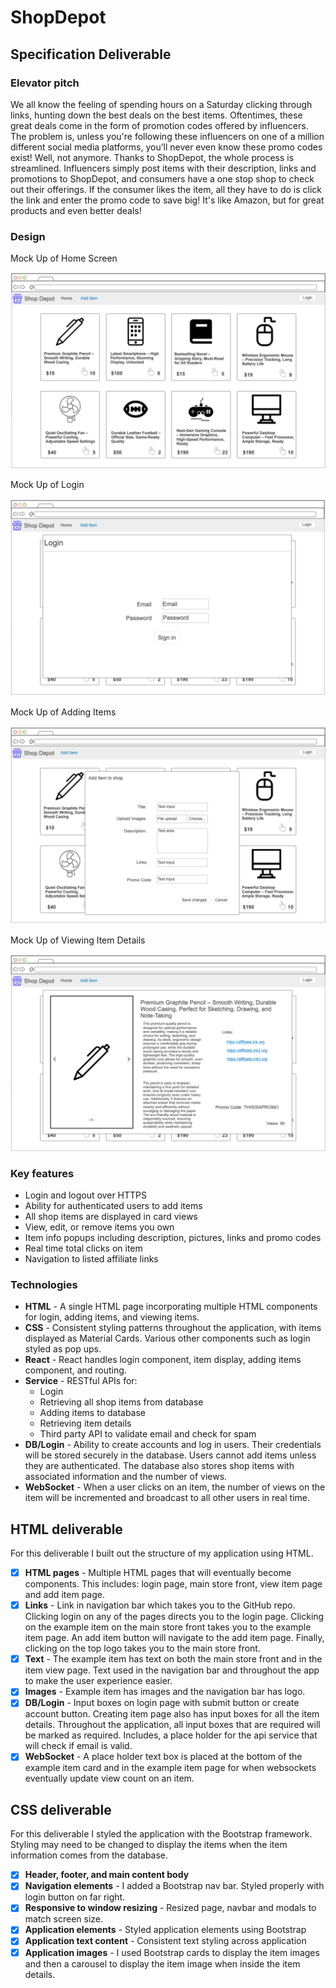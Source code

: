 # ShopDepot

## Specification Deliverable

### Elevator pitch

We all know the feeling of spending hours on a Saturday clicking through links, hunting down the best deals on the best items. Oftentimes, these great deals come in the form of promotion codes offered by influencers. The problem is, unless you're following these influencers on one of a million different social media platforms, you’ll never even know these promo codes exist! Well, not anymore. Thanks to ShopDepot, the whole process is streamlined. Influencers simply post items with their description, links and promotions to ShopDepot, and consumers have a one stop shop to check out their offerings. If the consumer likes the item, all they have to do is click the link and enter the promo code to save big! It's like Amazon, but for great products and even better deals!

### Design
Mock Up of Home Screen

![Mock Main Page](res/MockMainPage.png)


Mock Up of Login

![Mock Login](res/MockLogin.png)


Mock Up of Adding Items

![Mock Add Item](res/MockAddItem.png)


Mock Up of Viewing Item Details

![Mock Item Details](res/MockItemDetails.png)

### Key features

- Login and logout over HTTPS
- Ability for authenticated users to add items
- All shop items are displayed in card views
- View, edit, or remove items you own
- Item info popups including description, pictures, links and promo codes
- Real time total clicks on item
- Navigation to listed affiliate links

### Technologies
- **HTML** - A single HTML page incorporating multiple HTML components for login, adding items, and viewing items.
- **CSS** - Consistent styling patterns throughout the application, with items displayed as Material Cards. Various other components such as login styled as pop ups.
- **React** - React handles login component, item display, adding items component, and routing.
- **Service** - RESTful APIs for:
  - Login
  - Retrieving all shop items from database
  - Adding items to database
  - Retrieving item details
  - Third party API to validate email and check for spam
- **DB/Login** - Ability to create accounts and log in users. Their credentials will be stored securely in the database. Users cannot add items unless they are authenticated. The database also stores shop items with associated information and the number of views.
- **WebSocket** - When a user clicks on an item, the number of views on the item will be incremented and broadcast to all other users in real time.

## HTML deliverable

For this deliverable I built out the structure of my application using HTML.

- [x] **HTML pages** - Multiple HTML pages that will eventually become components. This includes: login page, main store front, view item page and add item page.
- [x] **Links** - Link in navigation bar which takes you to the GitHub repo. Clicking login on any of the pages directs you to the login page. Clicking on the example item on the main store front takes you to the example item page. An add item button will navigate to the add item page. Finally, clicking on the top logo takes you to the main store front.
- [x] **Text** - The example item has text on both the main store front and in the item view page. Text used in the navigation bar and throughout the app to make the user experience easier.
- [x] **Images** - Example item has images and the navigation bar has logo.
- [x] **DB/Login** - Input boxes on login page with submit button or create account button. Creating item page also has input boxes for all the item details. Throughout the application, all input boxes that are required will be marked as required. Includes, a place holder for the api service that will check if email is valid.
- [x] **WebSocket** - A place holder text box is placed at the bottom of the example item card and in the example item page for when websockets eventually update view count on an item.

## CSS deliverable

For this deliverable I styled the application with the Bootstrap framework. Styling may need to be changed to display the items when the item information comes from the database.

- [x] **Header, footer, and main content body**
- [x] **Navigation elements** - I added a Bootstrap nav bar. Styled properly with login button on far right.
- [x] **Responsive to window resizing** - Resized page, navbar and modals to match screen size.
- [x] **Application elements** - Styled application elements using Bootstrap
- [x] **Application text content** - Consistent text styling across application
- [x] **Application images** - I used Bootstrap cards to display the item images and then a carousel to display the item image when inside the item details.